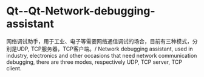 # Qt--Qt-Network-debugging-assistant
网络调试助手，用于工业、电子等需要网络通信调试的场合，目前有三种模式，分别是UDP, TCP服务器，TCP客户端。/ Network debugging assistant, used in industry, electronics and other occasions that need network communication debugging, there are three modes, respectively UDP, TCP server, TCP client.
